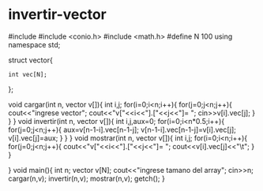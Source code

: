 invertir-vector
===============
#include <iostream>
#include <conio.h>
#include <math.h>
#define N 100
using namespace std;

struct vector{

	int vec[N];

 };

void cargar(int n, vector v[]){
int i,j; 
for(i=0;i<n;i++){
	for(j=0;j<n;j++){
	cout<<"ingrese vector";
	cout<<"v["<<i<<"].["<<j<<"]= ";
	cin>>v[i].vec[j];
	}
}
}
void invertir(int n, vector v[]){
int i,j,aux=0; 
for(i=0;i<n*0.5;i++){
	for(j=0;j<n;j++){
	aux=v[n-1-i].vec[n-1-j];
	v[n-1-i].vec[n-1-j]=v[i].vec[j];
	v[i].vec[j]=aux;
	}
}
}
void mostrar(int n, vector v[]){
int i,j; 
for(i=0;i<n;i++){
	for(j=0;j<n;j++){
		cout<<"v["<<i<<"].["<<j<<"]= ";
		cout<<v[i].vec[j]<<"\t";
	}
}

}
void main(){
int n;
vector v[N];
cout<<"ingrese tamano del array";
cin>>n;
cargar(n,v);
invertir(n,v);
mostrar(n,v);
getch();
}
